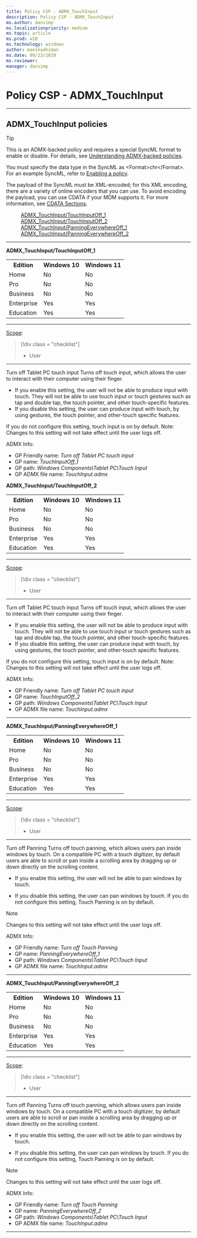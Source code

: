```yaml
---
title: Policy CSP - ADMX_TouchInput
description: Policy CSP - ADMX_TouchInput
ms.author: dansimp
ms.localizationpriority: medium
ms.topic: article
ms.prod: w10
ms.technology: windows
author: manikadhiman
ms.date: 09/23/2020
ms.reviewer: 
manager: dansimp
---
```


# Policy CSP - ADMX_TouchInput

<hr/>

<!--Policies-->
## ADMX_TouchInput policies  

> [!TIP]
> This is an ADMX-backed policy and requires a special SyncML format to enable or disable.  For details, see [Understanding ADMX-backed policies](./understanding-admx-backed-policies.md).
> 
> You must specify the data type in the SyncML as &lt;Format&gt;chr&lt;/Format&gt;. For an example SyncML, refer to [Enabling a policy](./understanding-admx-backed-policies.md#enabling-a-policy).
> 
> The payload of the SyncML must be XML-encoded; for this XML encoding, there are a variety of online encoders that you can use. To avoid encoding the payload, you can use CDATA if your MDM supports it. For more information, see [CDATA Sections](http://www.w3.org/TR/REC-xml/#sec-cdata-sect).

<dl>
  <dd>
    <a href="#admx-touchinput-touchinputoff_1">ADMX_TouchInput/TouchInputOff_1</a>
  </dd>
  <dd>
    <a href="#admx-touchinput-touchinputoff_2">ADMX_TouchInput/TouchInputOff_2</a>
  </dd>
  <dd>
    <a href="#admx-touchinput-panningeverywhereoff_1">ADMX_TouchInput/PanningEverywhereOff_1</a>
  </dd>
  <dd>
    <a href="#admx-touchinput-panningeverywhereoff_2">ADMX_TouchInput/PanningEverywhereOff_2</a>
  </dd>
</dl>


<hr/>

<!--Policy-->
<a href="" id="admx-touchinput-touchinputoff_1"></a>**ADMX_TouchInput/TouchInputOff_1**  

<!--SupportedSKUs-->
<table>
<tr>
    <th>Edition</th>
    <th>Windows 10</th>
    <th>Windows 11</th>
</tr>
<tr>
    <td>Home</td>
    <td>No</td>
    <td>No</td>
</tr>
<tr>
    <td>Pro</td>
    <td>No</td>
    <td>No</td>
</tr>
<tr>
    <td>Business</td>
    <td>No</td>
    <td>No</td>
</tr>
<tr>
    <td>Enterprise</td>
    <td>Yes</td>
    <td>Yes</td>
</tr>
<tr>
    <td>Education</td>
    <td>Yes</td>
    <td>Yes</td>
</tr>
</table>

<!--/SupportedSKUs-->
<hr/>

<!--Scope-->
[Scope](./policy-configuration-service-provider.md#policy-scope):

> [!div class = "checklist"]
> * User

<hr/>

<!--/Scope-->
<!--Description-->
Turn off Tablet PC touch input Turns off touch input, which allows the user to interact with their computer using their finger.  

- If you enable this setting, the user will not be able to produce input with touch. They will not be able to use touch input or touch gestures such as tap and double tap, the touch pointer, and other touch-specific features.  
- If you disable this setting, the user can produce input with touch, by using gestures, the touch pointer, and other-touch specific features.  

If you do not configure this setting, touch input is on by default.  Note: Changes to this setting will not take effect until the user logs off.

<!--/Description-->

<!--ADMXBacked-->
ADMX Info:  
-   GP Friendly name: *Turn off Tablet PC touch input*
-   GP name: *TouchInputOff_1*
-   GP path: *Windows Components\Tablet PC\Touch Input*
-   GP ADMX file name: *TouchInput.admx*

<!--/ADMXBacked-->
<!--/Policy-->
<!--Policy-->
<a href="" id="admx-touchinput-touchinputoff_2"></a>**ADMX_TouchInput/TouchInputOff_2**  

<!--SupportedSKUs-->
<table>
<tr>
    <th>Edition</th>
    <th>Windows 10</th>
    <th>Windows 11</th>
</tr>
<tr>
    <td>Home</td>
    <td>No</td>
    <td>No</td>
</tr>
<tr>
    <td>Pro</td>
    <td>No</td>
    <td>No</td>
</tr>
<tr>
    <td>Business</td>
    <td>No</td>
    <td>No</td>
</tr>
<tr>
    <td>Enterprise</td>
    <td>Yes</td>
    <td>Yes</td>
</tr>
<tr>
    <td>Education</td>
    <td>Yes</td>
    <td>Yes</td>
</tr>
</table>

<!--/SupportedSKUs-->
<hr/>

<!--Scope-->
[Scope](./policy-configuration-service-provider.md#policy-scope):

> [!div class = "checklist"]
> * User

<hr/>

<!--/Scope-->
<!--Description-->
Turn off Tablet PC touch input Turns off touch input, which allows the user to interact with their computer using their finger.  

- If you enable this setting, the user will not be able to produce input with touch. They will not be able to use touch input or touch gestures such as tap and double tap, the touch pointer, and other touch-specific features.  
- If you disable this setting, the user can produce input with touch, by using gestures, the touch pointer, and other-touch specific features.  

If you do not configure this setting, touch input is on by default.  Note: Changes to this setting will not take effect until the user logs off.

<!--/Description-->

<!--ADMXBacked-->
ADMX Info:  
-   GP Friendly name: *Turn off Tablet PC touch input*
-   GP name: *TouchInputOff_2*
-   GP path: *Windows Components\Tablet PC\Touch Input*
-   GP ADMX file name: *TouchInput.admx*


<!--/ADMXBacked-->
<!--/Policy-->
<hr/>

<!--Policy-->
<a href="" id="admx-touchinput-panningeverywhereoff_1"></a>**ADMX_TouchInput/PanningEverywhereOff_1**  

<!--SupportedSKUs-->
<table>
<tr>
    <th>Edition</th>
    <th>Windows 10</th>
    <th>Windows 11</th>
</tr>
<tr>
    <td>Home</td>
    <td>No</td>
    <td>No</td>
</tr>
<tr>
    <td>Pro</td>
    <td>No</td>
    <td>No</td>
</tr>
<tr>
    <td>Business</td>
    <td>No</td>
    <td>No</td>
</tr>
<tr>
    <td>Enterprise</td>
    <td>Yes</td>
    <td>Yes</td>
</tr>
<tr>
    <td>Education</td>
    <td>Yes</td>
    <td>Yes</td>
</tr>
</table>

<!--/SupportedSKUs-->
<hr/>

<!--Scope-->
[Scope](./policy-configuration-service-provider.md#policy-scope):

> [!div class = "checklist"]
> * User

<hr/>

<!--/Scope-->
<!--Description-->
Turn off Panning  Turns off touch panning, which allows users pan inside windows by touch. On a compatible PC with a touch digitizer, by default users are able to scroll or pan inside a scrolling area by dragging up or down directly on the scrolling content.  

- If you enable this setting, the user will not be able to pan windows by touch.  

- If you disable this setting, the user can pan windows by touch. If you do not configure this setting, Touch Panning is on by default.  

> [!NOTE]
> Changes to this setting will not take effect until the user logs off.

<!--/Description-->

<!--ADMXBacked-->
ADMX Info:  
-   GP Friendly name: *Turn off Touch Panning*
-   GP name: *PanningEverywhereOff_1*
-   GP path: *Windows Components\Tablet PC\Touch Input*
-   GP ADMX file name: *TouchInput.admx*

<!--/ADMXBacked-->
<!--/Policy-->
<hr/>

<a href="" id="admx-touchinput-panningeverywhereoff_2"></a>**ADMX_TouchInput/PanningEverywhereOff_2**  

<!--SupportedSKUs-->
<table>
<tr>
    <th>Edition</th>
    <th>Windows 10</th>
    <th>Windows 11</th>
</tr>
<tr>
    <td>Home</td>
    <td>No</td>
    <td>No</td>
</tr>
<tr>
    <td>Pro</td>
    <td>No</td>
    <td>No</td>
</tr>
<tr>
    <td>Business</td>
    <td>No</td>
    <td>No</td>
</tr>
<tr>
    <td>Enterprise</td>
    <td>Yes</td>
    <td>Yes</td>
</tr>
<tr>
    <td>Education</td>
    <td>Yes</td>
    <td>Yes</td>
</tr>
</table>

<!--/SupportedSKUs-->
<hr/>

<!--Scope-->
[Scope](./policy-configuration-service-provider.md#policy-scope):

> [!div class = "checklist"]
> * User

<hr/>

<!--/Scope-->
<!--Description-->
Turn off Panning  Turns off touch panning, which allows users pan inside windows by touch. On a compatible PC with a touch digitizer, by default users are able to scroll or pan inside a scrolling area by dragging up or down directly on the scrolling content.  

- If you enable this setting, the user will not be able to pan windows by touch.  

- If you disable this setting, the user can pan windows by touch. If you do not configure this setting, Touch Panning is on by default.  

> [!NOTE]
> Changes to this setting will not take effect until the user logs off.

<!--/Description-->

<!--ADMXBacked-->
ADMX Info:  
-   GP Friendly name: *Turn off Touch Panning*
-   GP name: *PanningEverywhereOff_2*
-   GP path: *Windows Components\Tablet PC\Touch Input*
-   GP ADMX file name: *TouchInput.admx*

<!--/ADMXBacked-->
<!--/Policy-->
<hr/>


<!--/Policies-->

